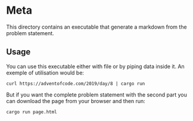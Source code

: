 Meta
====

This directory contains an executable that generate a markdown from the problem statement.

Usage
-----

You can use this executable either with file or by piping data inside it.
An exemple of utilisation would be:
```
curl https://adventofcode.com/2019/day/8 | cargo run 
```

But if you want the complete problem statement with the second part you can 
download the page from your browser and then run:
```
cargo run page.html
```
